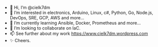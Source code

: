 - 👋 Hi, I’m @cielk7dm
- 👀 I’m interested in electronics, Arduino, Linux, c#, Python, Go, Node.js, DevOps, SRE, GCP, AWS and more...
- 🌱 I’m currently learning Ansible, Docker, Prometheus and more...
- 💞️ I’m looking to collaborate on IaC.
- 📫 See further about my work https://www.cielk7dm.wordpress.com
- ✨ Cheers.

<!---
cielk7dm/cielk7dm is a ✨ special ✨ repository because its `README.md` (this file) appears on your GitHub profile.
You can click the Preview link to take a look at your changes.
--->
